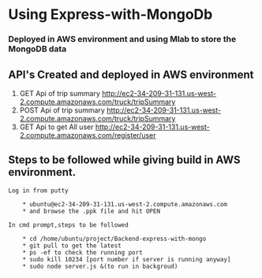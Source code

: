 # Using Express-with-MongoDb #


### Deployed in AWS environment and using Mlab to store the MongoDB data

## API's Created and deployed in AWS environment

1) GET Api of trip summary http://ec2-34-209-31-131.us-west-2.compute.amazonaws.com/truck/tripSummary
2) POST Api of trip summary http://ec2-34-209-31-131.us-west-2.compute.amazonaws.com/truck/tripSummary
3) GET Api to get All user http://ec2-34-209-31-131.us-west-2.compute.amazonaws.com/register/user

## Steps to be followed while giving build in AWS environment.

	Log in from putty

		* ubuntu@ec2-34-209-31-131.us-west-2.compute.amazonaws.com
		* and browse the .ppk file and hit OPEN

	In cmd prompt,steps to be followed

		* cd /home/ubuntu/project/Backend-express-with-mongo
		* git pull to get the latest
		* ps -ef to check the running port
		* sudo kill 10234 [port number if server is running anyway]
		* sudo node server.js &(to run in backgroud)

